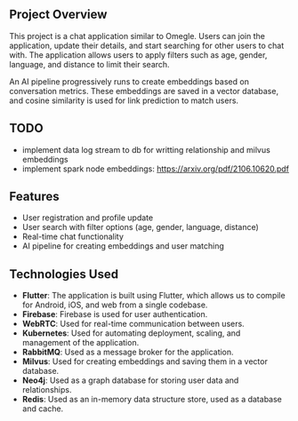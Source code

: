 ## Project Overview

This project is a chat application similar to Omegle. Users can join the application, update their details, and start searching for other users to chat with. The application allows users to apply filters such as age, gender, language, and distance to limit their search.

An AI pipeline progressively runs to create embeddings based on conversation metrics. These embeddings are saved in a vector database, and cosine similarity is used for link prediction to match users.

## TODO
- implement data log stream to db for writting relationship and milvus embeddings
- implement spark node embeddings: https://arxiv.org/pdf/2106.10620.pdf

## Features

- User registration and profile update
- User search with filter options (age, gender, language, distance)
- Real-time chat functionality
- AI pipeline for creating embeddings and user matching

## Technologies Used

- **Flutter**: The application is built using Flutter, which allows us to compile for Android, iOS, and web from a single codebase.
- **Firebase**: Firebase is used for user authentication.
- **WebRTC**: Used for real-time communication between users.
- **Kubernetes**: Used for automating deployment, scaling, and management of the application.
- **RabbitMQ**: Used as a message broker for the application.
- **Milvus**: Used for creating embeddings and saving them in a vector database.
- **Neo4j**: Used as a graph database for storing user data and relationships.
- **Redis**: Used as an in-memory data structure store, used as a database and cache.
